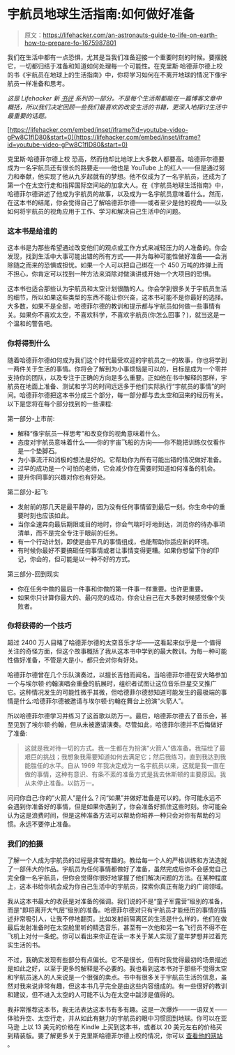 # 宇航员地球生活指南:如何做好准备

> 原文：<https://lifehacker.com/an-astronauts-guide-to-life-on-earth-how-to-prepare-fo-1675987801>

我们在生活中都有一点恐惧，尤其是当我们准备迎接一个重要时刻的时候。要摆脱它，一切都归结于准备和知道如何处理每一个可能性。在克里斯·哈德菲尔德上校的书《宇航员在地球上的生活指南》中，你将学习如何在不离开地球的情况下像宇航员一样准备和思考。



*这是 Lifehacker 新* [*书评*](http://lifehacker.com/book-reviews) *系列的一部分。不是每个生活帮都能在一篇博客文章中概括，所以我们决定回顾一些我们最喜欢的改变生活的书籍，更深入地探讨生活中最重要的话题。*

 [https://lifehacker.com/embed/inset/iframe?id=youtube-video-gPw8C1fID80&start=0](https://lifehacker.com/embed/inset/iframe?id=youtube-video-gPw8C1fID80&start=0) 

克里斯·哈德菲尔德上校 恐高，然而他却比地球上大多数人都要高。哈德菲尔德要成为一名宇航员还有很长的路要走——他也是 YouTube 上的红人——但是通过努力和奉献，他实现了他从九岁起就有的梦想。他不仅成为了一名宇航员，还成为了第一个在太空行走和指挥国际空间站的加拿大人。在《宇航员地球生活指南》中，哈德菲尔德讲述了他成为宇航员的故事，以及成为一名宇航员意味着什么。然而，在这本书的结尾，你会觉得自己了解哈德菲尔德——或者至少是他的视角——以及如何将宇航员的视角应用于工作、学习和解决自己生活中的问题。

### **这本书是给谁的**

这本书是为那些希望通过改变他们的观点或工作方式来减轻压力的人准备的。你会发现，找到生活中大事可能出错的所有方式——并为每种可能性做好准备——会消除随之而来的恐惧或担忧。如果一个人可以把自己绑在一个 450 万吨的炸弹上而不担心，你肯定可以找到一种方法来消除对做演讲或开始一个大项目的恐惧。

这本书也适合那些认为宇航员和太空计划很酷的人。你会学到很多关于宇航员生活的细节，所以如果这些类型的东西不能让你兴奋，这本书可能不是你最好的选择。大多数，如果不是全部，哈德菲尔德的教训和提示都与宇航员如何做一些事情有关。如果你不喜欢太空，不喜欢科学，不喜欢宇航员(你怎么回事？)，就当这是一个温和的警告吧。

### **你将得到什么**

随着哈德菲尔德如何成为我们这个时代最受欢迎的宇航员之一的故事，你也将学到一两件关于生活的事情。你将会了解到为小事烦恼是可以的，目标是成为一个零并支持你的团队，以及专注于正确的方向是多么重要。正如他在书中解释的那样，宇航员在地面上准备、测试和学习的时间远远多于他们实际执行“宇航员的事情”的时间。哈德菲尔德把这本书分成三个部分，每一部分都与去太空和回来的经历有关。以下是您将在每个部分找到的一些课程:

第一部分-上市前:

*   解释“像宇航员一样思考”和改变你的视角意味着什么。
*   态度对宇航员意味着什么——你的宇宙飞船的方向——你不能把训练仅仅看作是一个垫脚石。
*   为小事流汗和消极的想法是好的。它帮助你为所有可能出错的情况做好准备。
*   过早的成功是一个可怕的老师，它会减少你在需要时知道如何准备的机会。
*   提升你同事的兴趣对你也有好处。

第二部分-起飞:

*   发射前的那几天是最平静的，因为没有任何事情留到最后一刻。你生命中的重要时刻也应该如此。
*   当你全速奔向最后期限或目的地时，你会气喘吁吁地到达，浏览你的待办事项清单，而不是完全专注于眼前的任务。
*   有一个行动计划，即使是由平凡的事情组成，也能帮助你适应新的环境。
*   有时候你最好不要搞砸任何事情或者让事情变得更糟。如果你想留下你的印记，你会的，但可能是以一种不好的方式。

第三部分-回到现实

*   你在任务中做的最后一件事和你做的第一件事一样重要。也许更重要。
*   如果你只计算你最大的、最闪亮的成功，你会让自己在大多数时候感觉像个失败者。

### **你将获得的一个技巧**

超过 2400 万人目睹了哈德菲尔德的太空音乐才华——这看起来似乎是一个值得关注的奇怪方面，但这个故事概括了我从这本书中学到的最大教训。为每一种可能性做好准备，不管是大是小，都只会对你有好处。

哈德菲尔德曾在几个乐队演奏过，以擅长吉他而闻名。当哈德菲尔德在安大略参加一个与埃尔顿·约翰演唱会重叠的航展时，组织者试图让这位音乐巨星交叉推广它。这种情况发生的可能性微乎其微，但哈德菲尔德想知道可能发生的最极端的事情是什么:哈德菲尔德被邀请与埃尔顿·约翰在舞台上扮演“火箭人”。

所以哈德菲尔德学习并练习了这首歌以防万一。最后，哈德菲尔德去了音乐会，甚至见到了埃尔顿·约翰，但从未被邀请演奏。尽管如此，哈德菲尔德并不后悔做好了准备:

> 这就是我对待一切的方式。我一生都在为扮演“火箭人”做准备。我描绘了最艰巨的挑战；我想象我需要知道如何去满足它；然后我练习，直到我达到我能胜任的水平。自从 1969 年我决定成为一名宇航员以来，这就是我一直在做的事情，这种有意识、有条不紊的准备方式是我去休斯顿的主要原因。我从未停止准备。以防万一。

问问你自己:你的“火箭人”是什么？问“如果”并做好准备是可以的。你可能永远不会遇到你准备好的事情，但是如果你遇到了，你会准备好抓住这些时刻。你可能会认为这是浪费时间，但是这种准备方法可以帮助你培养一种只会对你有帮助的习惯。永远不要停止准备。

### **我们的拍摄**

了解一个人成为宇航员的过程是非常有趣的。教给每一个人的严格训练和方法造就了一部伟大的作品。宇航员为任何事情都做好了准备，虽然完成后你不会感觉自己完全像一名宇航员，但你会觉得你很好地掌握了他们解决问题的方法。在某种程度上，这本书给你机会成为你自己生活中的宇航员，探索你真正有能力的广阔领域。

我从这本书最大的收获是对准备的强调。我们说的不是“童子军露营”级别的准备，而是“即将离开大气层”级别的准备。哈德菲尔德对只有宇航员才能经历的事情的描述非常吸引人，让我不停地翻页。比如发射前隔离区的生活是什么样的，他们在做最后发射准备时在太空舱里听的精选音乐，甚至有一次他和另一名飞行员不得不在飞机上对付一条蛇。你可以看出来你正在读一本关于某人实现了童年梦想并过着充实生活的书。

不过，我确实发现有些部分有点偏长。它不是很长，但有时我觉得最初的场景描述是如此之好，以至于更多的解释是不必要的。我也看到这本书对于那些不觉得太空和宇航员迷人的人来说是一个很强的卖点。书中有很多关于宇航员生活的信息，虽然对我来说非常有趣，但这本书几乎完全是由这些内容组成的。有一些很好的教训和建议，但不进入太空的人可能不认为在太空中跋涉是值得的。

我非常推荐这本书，我无法表达这本书有多有趣。这是一次爆炸——一语双关——体验升空、太空行走，并从如此有魅力的宇航员的眼中习惯回到地球。你可以在亚马逊 上以 13 美元的价格在 Kindle 上买到这本书，或者以 20 美元左右的价格买到精装版。要了解更多关于克里斯哈德菲尔德上校的情况，你可以 [查看他的网站](http://chrishadfield.ca/) 。
